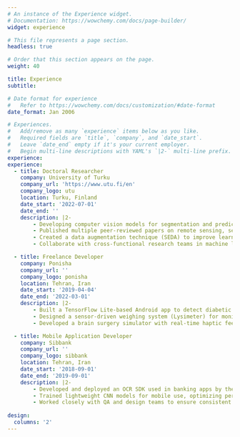 ```yaml
---
# An instance of the Experience widget.
# Documentation: https://wowchemy.com/docs/page-builder/
widget: experience

# This file represents a page section.
headless: true

# Order that this section appears on the page.
weight: 40

title: Experience
subtitle:

# Date format for experience
#   Refer to https://wowchemy.com/docs/customization/#date-format
date_format: Jan 2006

# Experiences.
#   Add/remove as many `experience` items below as you like.
#   Required fields are `title`, `company`, and `date_start`.
#   Leave `date_end` empty if it's your current employer.
#   Begin multi-line descriptions with YAML's `|2-` multi-line prefix.
experience:
experience:
  - title: Doctoral Researcher
    company: University of Turku
    company_url: 'https://www.utu.fi/en'
    company_logo: utu
    location: Turku, Finland
    date_start: '2022-07-01'
    date_end: ''
    description: |2-
        - Developing computer vision models for segmentation and prediction using satellite data (SAR, AMSR2).
        - Published multiple peer-reviewed papers on remote sensing, sea ice mapping, and mineral prospectivity.
        - Created a data augmentation technique (SEDA) to improve learning from imbalanced datasets.
        - Collaborate with cross-functional research teams in machine learning and environmental science.

  - title: Freelance Developer
    company: Ponisha
    company_url: ''
    company_logo: ponisha
    location: Tehran, Iran
    date_start: '2019-04-04'
    date_end: '2022-03-01'
    description: |2-
        - Built a TensorFlow Lite-based Android app to detect diabetic retinopathy using DenseNet.
        - Designed a sensor-driven weighing system (Lysimeter) for monitoring soil moisture levels.
        - Developed a brain surgery simulator with real-time haptic feedback and embedded electronics.

  - title: Mobile Application Developer
    company: Sibbank
    company_url: ''
    company_logo: sibbank
    location: Tehran, Iran
    date_start: '2018-09-01'
    date_end: '2019-09-01'
    description: |2-
        - Developed and deployed an OCR SDK used in banking apps by the Agriculture Bank of Iran.
        - Trained lightweight CNN models for mobile use, optimizing performance on low-end Android devices.
        - Worked closely with QA and design teams to ensure consistent accuracy and usability across devices.
        
design:
  columns: '2'
---
```

